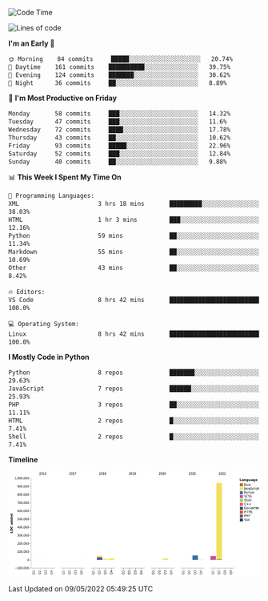 <!--START_SECTION:waka-->
![Code Time](http://img.shields.io/badge/Code%20Time-0-blue)

![Lines of code](https://img.shields.io/badge/From%20Hello%20World%20I%27ve%20Written-1%20Million%20lines%20of%20code-blue)

**I'm an Early 🐤** 

```text
🌞 Morning    84 commits     █████░░░░░░░░░░░░░░░░░░░░   20.74% 
🌆 Daytime    161 commits    ██████████░░░░░░░░░░░░░░░   39.75% 
🌃 Evening    124 commits    ███████░░░░░░░░░░░░░░░░░░   30.62% 
🌙 Night      36 commits     ██░░░░░░░░░░░░░░░░░░░░░░░   8.89%

```
📅 **I'm Most Productive on Friday** 

```text
Monday       58 commits     ███░░░░░░░░░░░░░░░░░░░░░░   14.32% 
Tuesday      47 commits     ███░░░░░░░░░░░░░░░░░░░░░░   11.6% 
Wednesday    72 commits     ████░░░░░░░░░░░░░░░░░░░░░   17.78% 
Thursday     43 commits     ██░░░░░░░░░░░░░░░░░░░░░░░   10.62% 
Friday       93 commits     █████░░░░░░░░░░░░░░░░░░░░   22.96% 
Saturday     52 commits     ███░░░░░░░░░░░░░░░░░░░░░░   12.84% 
Sunday       40 commits     ██░░░░░░░░░░░░░░░░░░░░░░░   9.88%

```


📊 **This Week I Spent My Time On** 

```text
💬 Programming Languages: 
XML                      3 hrs 18 mins       █████████░░░░░░░░░░░░░░░░   38.03% 
HTML                     1 hr 3 mins         ███░░░░░░░░░░░░░░░░░░░░░░   12.16% 
Python                   59 mins             ██░░░░░░░░░░░░░░░░░░░░░░░   11.34% 
Markdown                 55 mins             ██░░░░░░░░░░░░░░░░░░░░░░░   10.69% 
Other                    43 mins             ██░░░░░░░░░░░░░░░░░░░░░░░   8.42%

🔥 Editors: 
VS Code                  8 hrs 42 mins       █████████████████████████   100.0%

💻 Operating System: 
Linux                    8 hrs 42 mins       █████████████████████████   100.0%

```

**I Mostly Code in Python** 

```text
Python                   8 repos             ███████░░░░░░░░░░░░░░░░░░   29.63% 
JavaScript               7 repos             ██████░░░░░░░░░░░░░░░░░░░   25.93% 
PHP                      3 repos             ██░░░░░░░░░░░░░░░░░░░░░░░   11.11% 
HTML                     2 repos             █░░░░░░░░░░░░░░░░░░░░░░░░   7.41% 
Shell                    2 repos             █░░░░░░░░░░░░░░░░░░░░░░░░   7.41%

```


**Timeline**

![Chart not found](https://raw.githubusercontent.com/telesoho/telesoho/master/charts/bar_graph.png) 


 Last Updated on 09/05/2022 05:49:25 UTC
<!--END_SECTION:waka-->


<!--
**telesoho/telesoho** is a ✨ _special_ ✨ repository because its `README.md` (this file) appears on your GitHub profile.

Here are some ideas to get you started:

- 🔭 I’m currently working on ...
- 🌱 I’m currently learning ...
- 👯 I’m looking to collaborate on ...
- 🤔 I’m looking for help with ...
- 💬 Ask me about ...
- 📫 How to reach me: ...
- 😄 Pronouns: ...
- ⚡ Fun fact: ...
-->

